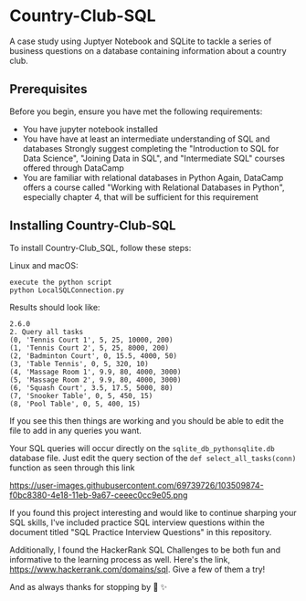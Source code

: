 # Country-Club-SQL
A case study using Juptyer Notebook and SQLite to tackle a series of business questions on a database containing information about a country club. 

## Prerequisites
Before you begin, ensure you have met the following requirements:

* You have jupyter notebook installed
* You have have at least an intermediate understanding of SQL and databases
  Strongly suggest completing the "Introduction to SQL for Data Science", "Joining Data in SQL", and "Intermediate SQL" courses offered through DataCamp
* You are familiar with relational databases in Python
  Again, DataCamp offers a course called "Working with Relational Databases in Python", especially chapter 4, that will be sufficient for this requirement 

## Installing Country-Club-SQL
To install Country-Club_SQL, follow these steps:

Linux and macOS:

```
execute the python script
python LocalSQLConnection.py
```
Results should look like:
```
2.6.0
2. Query all tasks
(0, 'Tennis Court 1', 5, 25, 10000, 200)
(1, 'Tennis Court 2', 5, 25, 8000, 200)
(2, 'Badminton Court', 0, 15.5, 4000, 50)
(3, 'Table Tennis', 0, 5, 320, 10)
(4, 'Massage Room 1', 9.9, 80, 4000, 3000)
(5, 'Massage Room 2', 9.9, 80, 4000, 3000)
(6, 'Squash Court', 3.5, 17.5, 5000, 80)
(7, 'Snooker Table', 0, 5, 450, 15)
(8, 'Pool Table', 0, 5, 400, 15)
```

If you see this then things are working and you should be able to edit the file to add in any queries you want. 

Your SQL queries will occur directly on the `sqlite_db_pythonsqlite.db` database file.
Just edit the query section of the `def select_all_tasks(conn)` function as seen through this link

https://user-images.githubusercontent.com/69739726/103509874-f0bc8380-4e18-11eb-9a67-ceeec0cc9e05.png

If you found this project interesting and would like to continue sharping your SQL skills, 
I've included practice SQL interview questions within the document titled "SQL Practice Interview Questions" in this repository.

Additionally, I found the HackerRank SQL Challenges to be both fun and informative to the learning process as well. 
Here's the link, https://www.hackerrank.com/domains/sql. Give a few of them a try!

And as always thanks for stopping by :wave: :sparkles:
